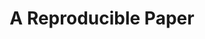 ---
id: "repro" # nochmal überlegen
method: "Seminar"
institution: "Fakultät für Psychologie und Bewegungswissenschaft"
title: "A Reproducible Paper"
title_project:
title_short: "Repro"
period: "Sep 24 ­­- Sep 25 (12 months)"
foerderlinie: "Fachspezifische Data Literacy"
round: "3"
filter: "3"
lecture2go:
uhh_url: "https://www.hcl.uni-hamburg.de/ddlitlab/data-literacy-lehrlabor/dritte-foerderrunde/09-repro.html"
contributors: "Justus Johannes Reihs"
mentor: "Dr. Lennart Wittkuhn"
quote:
text: |
    ## Ausrichtung des Projekts

    Die Forschung sollte reproduzierbar sein. Die gleiche Analyse der gleichen Daten sollte das gleiche Ergebnis liefern. Das klingt zunächst selbstverständlich, aber viele Untersuchungen zeigen, dass ein großer Teil der wissenschaftlichen Literatur in verschiedenen Disziplinen nicht reproduzierbar ist. Forschungsdaten und Analysecodes werden oft nicht ohne weiteres weitergegeben, so dass es für andere Forscher praktisch keine Möglichkeit gibt, veröffentlichte wissenschaftliche Ergebnisse unabhängig zu überprüfen. In einigen Fällen sind nicht einmal die Wissenschaftler, die die Forschung durchgeführt haben, in der Lage, ihre eigenen Ergebnisse zu reproduzieren, und das nicht lange nach der Veröffentlichung der Arbeit. Die Investition der Öffentlichkeit in eine bestimmte Forschungsstudie beschränkt sich häufig auf einen - häufig kostenpflichtigen - Artikel im PDF-Format auf der Website eines gewinnorientierten Verlags.

    Die reproduzierbare Durchführung von Forschungsarbeiten wird durch mindestens zwei Faktoren erschwert: Erstens sind die Anreize in der akademischen Forschung nicht förderlich, da die Quantität der Veröffentlichungen und der Impact-Faktor der Zeitschriften, in denen sie veröffentlicht werden, bei Einstellungen und Beförderungen häufig immer noch stärker berücksichtigt werden als die Qualität, Robustheit und Reproduzierbarkeit der Arbeit. Zweitens ist es tatsächlich schwierig, Forschung reproduzierbar zu machen, und angehende Forscher erhalten oft keine gezielte und umfassende Ausbildung in den einschlägigen Praktiken und Instrumenten.

    Dieselben Ergebnisse auf einem anderen Computer zu reproduzieren, ist oft kein triviales Problem. So müssen beispielsweise nicht nur der gesamte Code und alle Daten in einem zugänglichen Format verfügbar sein, sondern es muss auch die gleiche Software (oder Rechenumgebung) nachgebildet werden können. Generell stellt die reproduzierbare und transparente Verwaltung von Forschungsergebnissen über den gesamten Lebenszyklus hinweg - von der ersten Idee bis zur Veröffentlichung und darüber hinaus - eine große Herausforderung dar. Glücklicherweise können Wissenschaftler von Praktiken und Werkzeugen aus anderen Disziplinen lernen, insbesondere aus der Softwaretechnik, die die gemeinsame Arbeit an digitalen Objekten wie Code und Daten erheblich professionalisiert haben. Dazu gehören unter anderem die Nachverfolgung von Änderungen an digitalen Objekten mithilfe von Versionskontrollsystemen wie Git, bewährte Verfahren für die Code- und Datenverwaltung sowie die Schaffung stabiler und transportabler Berechnungsumgebungen mithilfe von Softwarecontainern wie Docker.

    Dieser Kurs bietet eine Einführung in Werkzeuge und Praktiken, die es angehenden Wissenschaftlern ermöglichen, ihre Forschung reproduzierbar durchzuführen. Für eine effektivere Arbeit und bessere Wissenschaft.

    ## Projektumsetzung

    Nach dem erfolgreichen Ansatz unseres vorherigen Kurses über „Versionskontrolle von Code und Daten mit Git“ werden wir uns auf die Entwicklung einer Online-Lernressource mit dem vorläufigen Titel „The Repro Book“ konzentrieren, nach dem Vorbild unseres „Version Control Book“. Dieser Online-Leitfaden wird an die Struktur des Seminars angepasst und dient als Lehrbuch für den Kurs. Während des Kurses werden die Teilnehmer in jeder Sitzung ein neues Konzept kennenlernen und dann das neu erlernte Werkzeug oder die neu erlernte Praxis mit praktischen Übungen umsetzen. Diese Übungen konzentrieren sich auf die Arbeit an einem kleinen Forschungsprojekt von der Konzeption bis zur Verbreitung, wobei die Methoden für reproduzierbare Forschung, die im Kurs vorgestellt werden.

image: "https://www.hcl.uni-hamburg.de/20488143/scott-graham-unsplash-e658f7c582423b337255416c68be9108539f2f00.jpg"
image_credit: "Scott Graham / unsplash"
link_external: "https://lennartwittkuhn.com/repro-book/, https://lennartwittkuhn.com/version-%20control-book/"
stine:
---